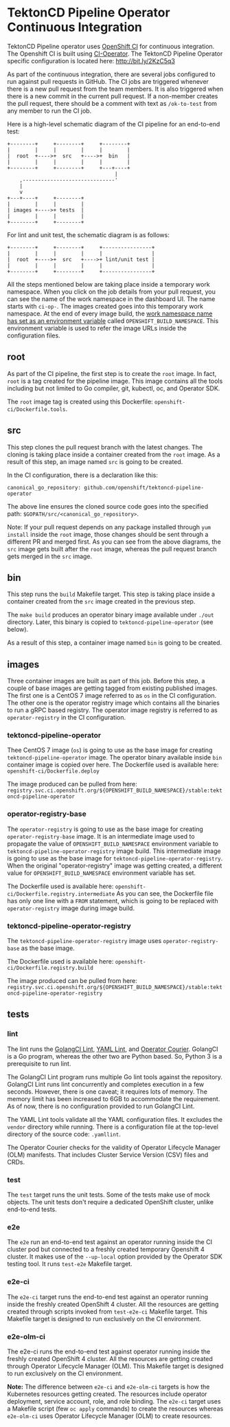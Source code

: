 # TektonCD Pipeline Operator Continuous Integration

TektonCD Pipeline operator uses [OpenShift CI][openshift-ci] for continuous
integration.  The Openshift CI is built using
[CI-Operator][ci-operator].  The TektonCD Pipeline Operator specific
configuration is located here: http://bit.ly/2KzC5q3

As part of the continuous integration, there are several
jobs configured to run against pull requests in GitHub.  The CI jobs
are triggered whenever there is a new pull request from the team
members.  It is also triggered when there is a new commit in the
current pull request.  If a non-member creates the pull request, there
should be a comment with text as `/ok-to-test` from any member to run
the CI job.

Here is a high-level schematic diagram of the CI pipeline for an
end-to-end test:

```
+--------+     +--------+     +--------+
|        |     |        |     |        |
|  root  +---->+  src   +---->+  bin   |
|        |     |        |     |        |
+--------+     +--------+     +---+----+
                                   |
    ,------------------------------'
    |
    v
+---+----+     +--------+
|        |     |        |
| images +---->+ tests  |
|        |     |        |
+--------+     +--------+
```

For lint and unit test, the schematic diagram is as follows:

```
+--------+     +--------+     +----------------+
|        |     |        |     |                |
|  root  +---->+  src   +---->+ lint/unit test |
|        |     |        |     |                |
+--------+     +--------+     +----------------+
```


All the steps mentioned below are taking place inside a temporary work
namespace.  When you click on the job details from your pull request,
you can see the name of the work namespace in the dashboard UI.  The
name starts with `ci-op-`.  The images created goes into this
temporary work namespace.  At the end of every image build, the [work
namespace name has set as an environment variable][namespace] called
`OPENSHIFT_BUILD_NAMESPACE`.  This environment variable is used to
refer the image URLs inside the configuration files.

## root

As part of the CI pipeline, the first step is to create the `root`
image.  In fact, `root` is a tag created for the pipeline image.  This
image contains all the tools including but not limited to Go compiler,
git, kubectl, oc, and Operator SDK.

The `root` image tag is created using this Dockerfile:
`openshift-ci/Dockerfile.tools`.

## src

This step clones the pull request branch with the latest changes.  The
cloning is taking place inside a container created from the `root`
image.  As a result of this step, an image named `src` is going to be
created.

In the CI configuration, there is a declaration like this:

```
canonical_go_repository: github.com/openshift/tektoncd-pipeline-operator
```

The above line ensures the cloned source code goes into the specified
path: `$GOPATH/src/<canonical_go_repository>`.

Note: If your pull request depends on any package installed through
`yum install` inside the `root` image, those changes should be sent
through a different PR and merged first.  As you can see from the
above diagrams, the `src` image gets built after the `root` image,
whereas the pull request branch gets merged in the `src` image.

## bin

This step runs the `build` Makefile target.  This step is taking place
inside a container created from the `src` image created in the
previous step.

The `make build` produces an operator binary image available under
`./out` directory.  Later, this binary is copied to
`tektoncd-pipeline-operator` (see below).

As a result of this step, a container image named `bin` is going to be
created.

## images

Three container images are built as part of this job.  Before this
step, a couple of base images are getting tagged from existing
published images.  The first one is a CentOS 7 image referred to as
`os` in the CI configuration.  The other one is the operator registry
image which contains all the binaries to run a gRPC based registry.
The operator image registry is referred to as `operator-registry` in
the CI configuration.

### tektoncd-pipeline-operator

Thee CentOS 7 image (`os`) is going to use as the base image for
creating `tektoncd-pipeline-operator` image.  The operator binary available
inside `bin` container image is copied over here.  The Dockerfile used
is available here: `openshift-ci/Dockerfile.deploy`

The image produced can be pulled from here:
`registry.svc.ci.openshift.org/${OPENSHIFT_BUILD_NAMESPACE}/stable:tektoncd-pipeline-operator`

### operator-registry-base

The `operator-registry` is going to use as the base image for creating
`operator-registry-base` image.  It is an intermediate image used to
propagate the value of `OPENSHIFT_BUILD_NAMESPACE` environment
variable to `tektoncd-pipeline-operator-registry` image build.  This
intermediate image is going to use as the base image for
`tektoncd-pipeline-operator-registry`.  When the original "operator-registry"
image was getting created, a different value for
`OPENSHIFT_BUILD_NAMESPACE` environment variable has set.

The Dockerfile used is available here:
`openshift-ci/Dockerfile.registry.intermediate` As you can see, the
Dockerfile file has only one line with a `FROM` statement, which is
going to be replaced with `operator-registry` image during image
build.

### tektoncd-pipeline-operator-registry

The `tektoncd-pipeline-operator-registry` image uses `operator-registry-base`
as the base image.

The Dockerfile used is available here:
`openshift-ci/Dockerfile.registry.build`

The image produced can be pulled from here:
`registry.svc.ci.openshift.org/${OPENSHIFT_BUILD_NAMESPACE}/stable:tektoncd-pipeline-operator-registry`

## tests

### lint

The lint runs the [GolangCI Lint][golangci], [YAML Lint][yaml-lint],
and [Operator Courier][operator-courier].  GolangCI is a Go program,
whereas the other two are Python based.  So, Python 3 is a
prerequisite to run lint.

The GolangCI Lint program runs multiple Go lint tools against the
repository.  GolangCI Lint runs lint concurrently and completes
execution in a few seconds.  However, there is one caveat; it requires
lots of memory.  The memory limit has been increased to 6GB to
accommodate the requirement.  As of now, there is no configuration
provided to run GolangCI Lint.

The YAML Lint tools validate all the YAML configuration files.  It
excludes the `vendor` directory while running.  There is a
configuration file at the top-level directory of the source code:
`.yamllint`.

The Operator Courier checks for the validity of Operator Lifecycle
Manager (OLM) manifests.  That includes Cluster Service Version (CSV)
files and CRDs.

### test

The `test` target runs the unit tests.  Some of the tests make use of
mock objects. The unit tests don't require a dedicated OpenShift
cluster, unlike end-to-end tests.

### e2e

The `e2e` run an end-to-end test against an operator running inside
the CI cluster pod but connected to a freshly created temporary
Openshift 4 cluster.  It makes use of the `--up-local` option provided
by the Operator SDK testing tool.  It runs `test-e2e` Makefile target.

### e2e-ci

The `e2e-ci` target runs the end-to-end test against an operator
running inside the freshly created OpenShift 4 cluster.  All the
resources are getting created through scripts invoked from
`test-e2e-ci` Makefile target.  This Makefile target is designed to
run exclusively on the CI environment.

### e2e-olm-ci

The e2e-ci runs the end-to-end test against operator running inside
the freshly created OpenShift 4 cluster.  All the resources are
getting created through Operator Lifecycle Manager (OLM).  This
Makefile target is designed to run exclusively on the CI environment.

**Note:** The difference between `e2e-ci` and `e2e-olm-ci` targets is
how the Kubernetes resources getting created. The resources include
operator deployment, service account, role, and role binding. The
`e2e-ci` target uses a Makefile script (few `oc apply` commands) to
create the resources whereas `e2e-olm-ci` uses Operator Lifecycle
Manager (OLM) to create resources.

[openshift-ci]: https://github.com/openshift/release
[ci-operator]: https://github.com/openshift/release/tree/master/ci-operator
[golangci]: https://github.com/golangci/golangci-lint
[yaml-lint]: https://github.com/adrienverge/yamllint
[operator-courier]: https://github.com/operator-framework/operator-courier
[namespace]: https://docs.okd.io/latest/dev_guide/builds/build_output.html#output-image-environment-variables
